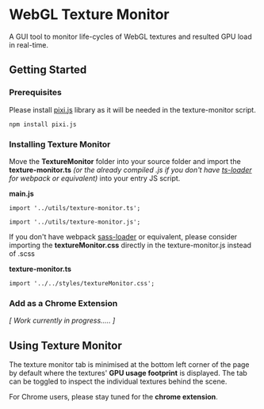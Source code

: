 # WebGL Texture Monitor

A GUI tool to monitor life-cycles of WebGL textures and resulted GPU load in real-time.

## Getting Started

### Prerequisites

Please install [pixi.js](https://github.com/pixijs/pixi.js) library as it will be needed in the texture-monitor script.
```
npm install pixi.js
```
### Installing Texture Monitor
Move the **TextureMonitor** folder into your source folder and import the **texture-monitor.ts** *(or the already compiled .js if you don't have [ts-loader](https://github.com/TypeStrong/ts-loader) for webpack or equivalent)* into your entry JS script.

**main.js**
```
import '../utils/texture-monitor.ts';
```
```
import '../utils/texture-monitor.js';
```
If you don't have webpack [sass-loader](https://github.com/webpack-contrib/sass-loader) or equivalent, please consider importing the **textureMonitor.css** directly in the texture-monitor.js instead of .scss<br/>

**texture-monitor.ts**
```
import '../../styles/textureMonitor.css';
```
### Add as a Chrome Extension

*[ Work currently in progress..... ]*

## Using Texture Monitor

The texture monitor tab is minimised at the bottom left corner of the page by default where the textures' **GPU usage footprint** is displayed. The tab can be toggled to inspect the individual textures behind the scene.

For Chrome users, please stay tuned for the **chrome extension**.